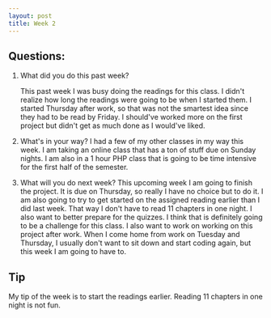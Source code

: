 ```yaml
---
layout: post
title: Week 2
---
```


## Questions:
1. What did you do this past week?
  
   This past week I was busy doing the readings for this class. I didn't realize how long the readings were going to be when I started them. I started Thursday after work, so that was not the smartest idea since they had to be read by Friday. I should've worked more on the first project but didn't get as much done as I would've liked.  
2. What's in your way?
   I had a few of my other classes in my way this week. I am taking an online class that has a ton of stuff due on Sunday nights. I am also in a 1 hour PHP class that is going to be time intensive for the first half of the semester.  
3. What will you do next week?
   This upcoming week I am going to finish the project. It is due on Thursday, so really I have no choice but to do it. I am also going to try to get started on the assigned reading earlier than I did last week. That way I don't have to read 11 chapters in one night. I also want to better prepare for the quizzes. I think that is definitely going to be a challenge for this class. I also want to work on working on this project after work. When I come home from work on Tuesday and Thursday, I usually don't want to sit down and start coding again, but this week I am going to have to.  

## Tip
My tip of the week is to start the readings earlier. Reading 11 chapters in one night is not fun. 
